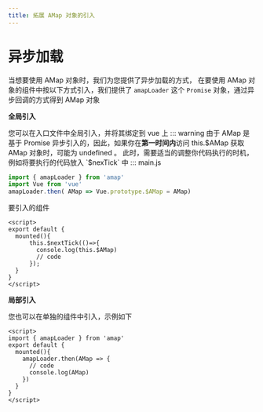 ```yaml
---
title: 拓展 AMap 对象的引入
---
```

# 异步加载
当想要使用 AMap 对象时，我们为您提供了异步加载的方式， 在要使用 AMap 对象的组件中按以下方式引入，我们提供了 `amapLoader` 这个 `Promise` 对象，通过异步回调的方式得到 AMap 对象

**全局引入**

您可以在入口文件中全局引入，并将其绑定到 vue 上
::: warning
由于 AMap 是基于 Promise 异步引入的，因此，如果你在**第一时间内**访问 this.$AMap 获取 AMap 对象时，可能为 undefined 。
此时，需要适当的调整你代码执行的时机，例如将要执行的代码放入 `$nexTick` 中
:::
main.js
```javascript
import { amapLoader } from 'amap'
import Vue from 'vue'
amapLoader.then( AMap => Vue.prototype.$AMap = AMap)
```
要引入的组件
```vue
<script>
export default {
  mounted(){
      this.$nextTick(()=>{
        console.log(this.$AMap)
        // code 
      });
  }
}
</script>
```
**局部引入**

您也可以在单独的组件中引入，示例如下

``` vue
<script>
import { amapLoader } from 'amap'
export default {
  mounted(){
    amapLoader.then(AMap => {
      // code
      console.log(AMap)
    })
  }
}
</script>
```


